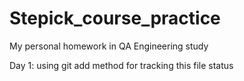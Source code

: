 # Stepick_course_practice
My personal homework in QA Engineering study

Day 1: using git add method for tracking this file status